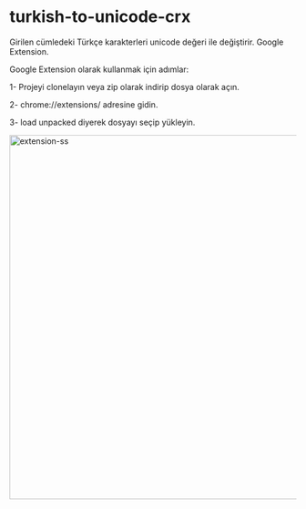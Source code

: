 # turkish-to-unicode-crx
Girilen cümledeki Türkçe karakterleri unicode değeri ile değiştirir. Google Extension.

Google Extension olarak kullanmak için adımlar:

1- Projeyi clonelayın veya zip olarak indirip dosya olarak açın.

2- chrome://extensions/ adresine gidin.

3- load unpacked diyerek dosyayı seçip yükleyin.

<img width="640" alt="extension-ss" src="https://github.com/ardasdasdas/turkish-to-unicode-crx/assets/53192718/ff288551-3653-4ddc-8152-c81cfb056ea4">

